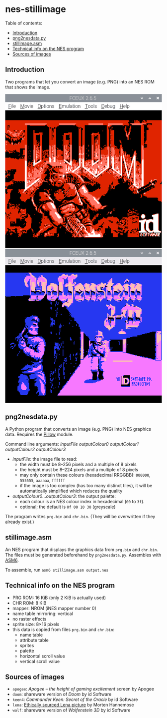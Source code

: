 # nes-stillimage

Table of contents:
* [Introduction](#introduction)
* [png2nesdata.py](#png2nesdatapy)
* [stillimage.asm](#stillimageasm)
* [Technical info on the NES program](#technical-info-on-the-nes-program)
* [Sources of images](#sources-of-images)

## Introduction
Two programs that let you convert an image (e.g. PNG) into an NES ROM that shows the image.

![title screen of shareware DOS Doom in 256&times;192 pixels and 4 shades of red, in FCEUX](snap-doom.png)
![title screen of shareware DOS Wolfenstein 3D in 256&times;200 pixels and 4 bright colours, in FCEUX](snap-wolf.png)

## png2nesdata.py
A Python program that converts an image (e.g. PNG) into NES graphics data. Requires the [Pillow](https://python-pillow.org) module.

Command line arguments: *inputFile outputColour0 outputColour1 outputColour2 outputColour3*
* *inputFile*: the image file to read:
  * the width must be 8&ndash;256 pixels and a multiple of 8 pixels
  * the height must be 8&ndash;224 pixels and a multiple of 8 pixels
  * may only contain these colours (hexadecimal RRGGBB): `000000`, `555555`, `aaaaaa`, `ffffff`
  * if the image is too complex (has too many distinct tiles), it will be automatically simplified which reduces the quality
* *outputColour0*&hellip;*outputColour3*: the output palette:
  * each colour is an NES colour index in hexadecimal (`00` to `3f`).
  * optional; the default is `0f 00 10 30` (greyscale)

The program writes `prg.bin` and `chr.bin`. (They will be overwritten if they already exist.)

## stillimage.asm
An NES program that displays the graphics data from `prg.bin` and `chr.bin`. The files must be generated beforehand by `png2nesdata.py`. Assembles with [ASM6](https://www.romhacking.net/utilities/674/).

To assemble, run `asm6 stillimage.asm output.nes`

## Technical info on the NES program
* PRG ROM: 16 KiB (only 2 KiB is actually used)
* CHR ROM: 8 KiB
* mapper: NROM (iNES mapper number 0)
* name table mirroring: vertical
* no raster effects
* sprite size: 8&times;16 pixels
* this data is copied from files `prg.bin` and `chr.bin`:
  * name table
  * attribute table
  * sprites
  * palette
  * horizontal scroll value
  * vertical scroll value

## Sources of images
* `apogee`: *Apogee &ndash; the height of gaming excitement* screen by Apogee
* `doom`: shareware version of *Doom* by id Software
* `keen4`: *Commander Keen: Secret of the Oracle* by id Software
* `lena`: [Ethically sourced Lena picture](https://mortenhannemose.github.io/lena/) by Morten Hannemose
* `wolf`: shareware version of *Wolfenstein 3D* by id Software
